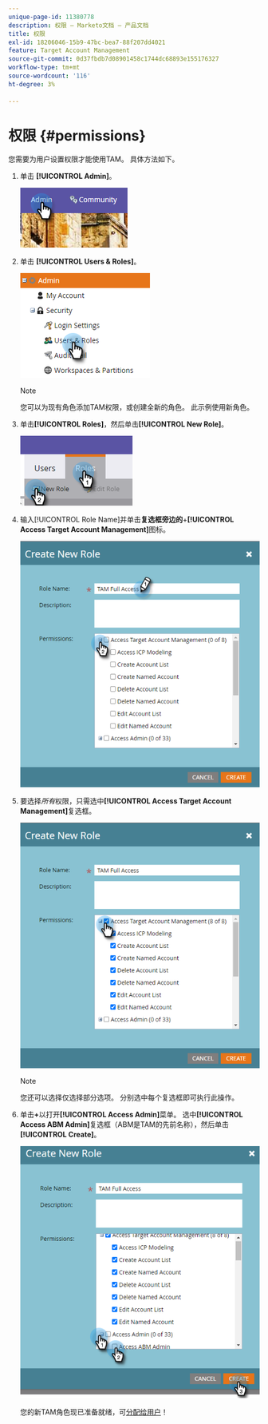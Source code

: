 ```yaml
---
unique-page-id: 11380778
description: 权限 — Marketo文档 — 产品文档
title: 权限
exl-id: 18206046-15b9-47bc-bea7-88f207dd4021
feature: Target Account Management
source-git-commit: 0d37fbdb7d08901458c1744dc68893e155176327
workflow-type: tm+mt
source-wordcount: '116'
ht-degree: 3%

---
```


# 权限 {#permissions}

您需要为用户设置权限才能使用TAM。 具体方法如下。

1. 单击 **[!UICONTROL Admin]**。

   ![](assets/one-2.png)

1. 单击 **[!UICONTROL Users & Roles]**。

   ![](assets/two-2.png)

   >[!NOTE]
   >
   >您可以为现有角色添加TAM权限，或创建全新的角色。 此示例使用新角色。

1. 单击&#x200B;**[!UICONTROL Roles]**，然后单击&#x200B;**[!UICONTROL New Role]**。

   ![](assets/three-2.png)

1. 输入[!UICONTROL Role Name]并单击&#x200B;**复选框旁边的**+**[!UICONTROL Access Target Account Management]**&#x200B;图标。

   ![](assets/permissions-4.png)

1. 要选择&#x200B;_所有_&#x200B;权限，只需选中&#x200B;**[!UICONTROL Access Target Account Management]**&#x200B;复选框。

   ![](assets/permissions-5.png)

   >[!NOTE]
   >
   >您还可以选择仅选择部分选项。 分别选中每个复选框即可执行此操作。

1. 单击&#x200B;**+**&#x200B;以打开&#x200B;**[!UICONTROL Access Admin]**&#x200B;菜单。 选中&#x200B;**[!UICONTROL Access ABM Admin]**&#x200B;复选框（ABM是TAM的先前名称），然后单击&#x200B;**[!UICONTROL Create]**。

   ![](assets/permissions-6.png)

   您的新TAM角色现已准备就绪，可[分配给用户](/help/marketo/product-docs/administration/users-and-roles/managing-user-roles-and-permissions.md#assign-roles-to-a-user)！
